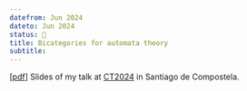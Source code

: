 ```yaml
---
datefrom: Jun 2024
dateto: Jun 2024
status: 🎤
title: Bicategories for automata theory
subtitle:
---
```


[[pdf](stuff/CT24_slides_handout.pdf)] Slides of my talk at [CT2024](https://www.usc.gal/regaca/ct2024/) in Santiago de Compostela.
